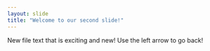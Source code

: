 ```yaml
---
layout: slide
title: "Welcome to our second slide!"
---
```

New file text that is exciting and new!
Use the left arrow to go back!
